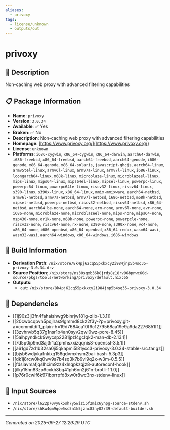 ```yaml
---
aliases:
  - privoxy
tags:
  - license/unknown
  - outputs/out
---
```


# privoxy

## 📝 Description

Non-caching web proxy with advanced filtering capabilities

## 📋 Package Information

- **Name**: `privoxy`
- **Version**: `3.0.34`
- **Available**: ✅ Yes
- **Broken**: ✅ No
- **Description**: Non-caching web proxy with advanced filtering capabilities
- **Homepage**: [https://www.privoxy.org/](https://www.privoxy.org/)
- **License**: `unknown`
- **Platforms**: `i686-cygwin`, `x86_64-cygwin`, `x86_64-darwin`, `aarch64-darwin`, `i686-freebsd`, `x86_64-freebsd`, `aarch64-freebsd`, `aarch64-genode`, `i686-genode`, `x86_64-genode`, `x86_64-solaris`, `javascript-ghcjs`, `aarch64-linux`, `armv5tel-linux`, `armv6l-linux`, `armv7a-linux`, `armv7l-linux`, `i686-linux`, `loongarch64-linux`, `m68k-linux`, `microblaze-linux`, `microblazeel-linux`, `mips-linux`, `mips64-linux`, `mips64el-linux`, `mipsel-linux`, `powerpc-linux`, `powerpc64-linux`, `powerpc64le-linux`, `riscv32-linux`, `riscv64-linux`, `s390-linux`, `s390x-linux`, `x86_64-linux`, `mmix-mmixware`, `aarch64-netbsd`, `armv6l-netbsd`, `armv7a-netbsd`, `armv7l-netbsd`, `i686-netbsd`, `m68k-netbsd`, `mipsel-netbsd`, `powerpc-netbsd`, `riscv32-netbsd`, `riscv64-netbsd`, `x86_64-netbsd`, `aarch64_be-none`, `aarch64-none`, `arm-none`, `armv6l-none`, `avr-none`, `i686-none`, `microblaze-none`, `microblazeel-none`, `mips-none`, `mips64-none`, `msp430-none`, `or1k-none`, `m68k-none`, `powerpc-none`, `powerpcle-none`, `riscv32-none`, `riscv64-none`, `rx-none`, `s390-none`, `s390x-none`, `vc4-none`, `x86_64-none`, `i686-openbsd`, `x86_64-openbsd`, `x86_64-redox`, `wasm64-wasi`, `wasm32-wasi`, `aarch64-windows`, `x86_64-windows`, `i686-windows`

## 🔧 Build Information

- **Derivation Path**: `/nix/store/8k4pj62cq55pxkxcy2i984jnp5b4sq35-privoxy-3.0.34.drv`
- **Source Position**: `/nix/store/ns30sqxb36k8jrds8z18rv96bpnwc60d-source/pkgs/tools/networking/privoxy/default.nix:65`
- **Outputs**:
  - `out`:  `/nix/store/8k4pj62cq55pxkxcy2i984jnp5b4sq35-privoxy-3.0.34`

## 🔗 Dependencies

- [[1j90z3lj3fn4fahaishwg9blnrjw181g-zlib-1.3.1]]
- [[20cwbcqpvh5pqjlras9lgmmd8ckz2f3y-?p=privoxy.git-a=commitdiff_plain-h=19d7684ca10f6c1279568aa19e9a9da2276851f1]]
- [[3zvhnvb5q37g1nsr1b4an0syv2qwi0wz-pcre-8.45]]
- [[5aihpyndkck9wycsp2281jpzl4gclqk2-man-db-2.13.1]]
- [[7d5p0ip9nd3aj3r1a2pmhsxxizqqnis8-openssl-3.5.1]]
- [[a61gd7zd1b32sa0ji5qkapmi5l81ycc3-privoxy-3.0.34-stable-src.tar.gz]]
- [[bjsb6wdjykafnkixq156qdvmxhsm2bai-bash-5.3p3]]
- [[dk1j8rcw0kq0wv9a7b4sq3k7b9vi9q2x-w3m-0.5.5]]
- [[fdsiavmafjqslhcim9zz4xlnqpkzqjz8-autoreconf-hook]]
- [[ilky15hn83zp9cxkh8bq41ph6nn2j61n-brotli-1.1.0]]
- [[p76r0cwlf6k97ibprrpfd8xw0r8wc3nx-stdenv-linux]]

## 📁 Input Sources

- `/nix/store/l622p70vy8k5sh7y5wizi5f2mic6ynpg-source-stdenv.sh`
- `/nix/store/shkw4qm9qcw5sc5n1k5jznc83ny02r39-default-builder.sh`

---
*Generated on 2025-09-27 12:29:29 UTC*
